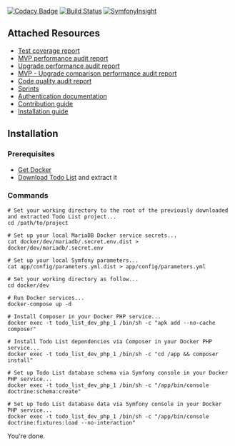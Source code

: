 [![Codacy Badge](https://api.codacy.com/project/badge/Grade/7ba4610e19684301b0cec8f043b215ea)](https://app.codacy.com/app/opportus/todo-list?utm_source=github.com&utm_medium=referral&utm_content=opportus/todo-list&utm_campaign=Badge_Grade_Dashboard)
[![Build Status](https://travis-ci.com/opportus/todo-list.svg?branch=master)](https://travis-ci.com/opportus/todo-list)
[![SymfonyInsight](https://insight.symfony.com/projects/ca529f46-56b2-4584-bf1f-9811bab1c89b/mini.svg)](https://insight.symfony.com/projects/ca529f46-56b2-4584-bf1f-9811bab1c89b)

## Attached Resources

- [Test coverage report](https://github.com/opportus/todo-list/tree/master/app/Resources/report/test-coverage)
- [MVP performance audit report](https://github.com/opportus/todo-list/blob/master/app/Resources/report/mvp-performance-audit.pdf)
- [Upgrade performance audit report](https://github.com/opportus/todo-list/blob/master/app/Resources/report/upgrade-performance-audit.pdf)
- [MVP - Upgrade comparison performance audit report](https://github.com/opportus/todo-list/blob/master/app/Resources/report/mvp-upgrade-comparison-performance-audit.pdf)
- [Code quality audit report](https://github.com/opportus/todo-list/blob/master/app/Resources/report/code-quality-audit.pdf)
- [Sprints](https://github.com/opportus/todo-list/projects)
- [Authentication documentation](https://github.com/opportus/todo-list/blob/master/app/Resources/doc/authentication.pdf)
- [Contribution guide](https://github.com/opportus/todo-list/blob/master/CONTRIBUTING.md)
- [Installation guide](#installation)

## Installation

### Prerequisites

- [Get Docker](https://docs.docker.com/install/)
- [Download Todo List](https://github.com/opportus/todo-list/archive/master.zip) and extract it

### Commands

```shell
# Set your working directory to the root of the previously downloaded and extracted Todo List project...
cd /path/to/project

# Set up your local MariaDB Docker service secrets...
cat docker/dev/mariadb/.secret.env.dist > docker/dev/mariadb/.secret.env

# Set up your local Symfony parameters...
cat app/config/parameters.yml.dist > app/config/parameters.yml

# Set your working directory as follow...
cd docker/dev

# Run Docker services...
docker-compose up -d

# Install Composer in your Docker PHP service...
docker exec -t todo_list_dev_php_1 /bin/sh -c "apk add --no-cache composer"

# Install Todo List dependencies via Composer in your Docker PHP service...
docker exec -t todo_list_dev_php_1 /bin/sh -c "cd /app && composer install"

# Set up Todo List database schema via Symfony console in your Docker PHP service...
docker exec -t todo_list_dev_php_1 /bin/sh -c "/app/bin/console doctrine:schema:create"

# Set up Todo List database data via Symfony console in your Docker PHP service...
docker exec -t todo_list_dev_php_1 /bin/sh -c "/app/bin/console doctrine:fixtures:load --no-interaction"
```

You're done.
